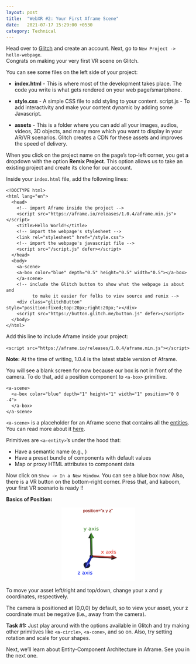 ```yaml
---
layout: post
title:  "WebXR #2: Your First Aframe Scene"
date:   2021-07-17 15:29:00 +0530
category: Technical
---
```

Head over to [Glitch](https://glitch.com/) and create an account. Next, go to `New Project -> hello-webpage`.<br>Congrats on making your very first VR scene on Glitch. 

You can see some files on the left side of your project:

- **index.html** - This is where most of the development takes place. The code you write is what gets rendered on your web page/smartphone.

- **style.css** - A simple CSS file to add styling to your content.
script.js - To add interactivity and make your content dynamic by adding some Javascript.

- **assets** - This is a folder where you can add all your images, audios, videos, 3D objects, and many more which you want to display in your AR/VR scenarios. Glitch creates a CDN for these assets and improves the speed of delivery.

When you click on the project name on the page’s top-left corner, you get a dropdown with the option **Remix Project**. This option allows us to take an existing project and create its clone for our account.

Inside your `index.html` file, add the following lines:

```
<!DOCTYPE html>
<html lang="en">
  <head>
    <!-- import Aframe inside the project -->
    <script src="https://aframe.io/releases/1.0.4/aframe.min.js"></script>
    <title>Hello World!</title>
    <!-- import the webpage's stylesheet -->
    <link rel="stylesheet" href="/style.css">
    <!-- import the webpage's javascript file -->
    <script src="/script.js" defer></script>
  </head> 
  <body>
    <a-scene>
    <a-box color="blue" depth="0.5" height="0.5" width="0.5"></a-box>
    </a-scene>
    <!-- include the Glitch button to show what the webpage is about and
          to make it easier for folks to view source and remix -->
    <div class="glitchButton" style="position:fixed;top:20px;right:20px;"></div>
    <script src="https://button.glitch.me/button.js" defer></script>
  </body>
</html>
```


Add this line to include Aframe inside your project:

`<script src="https://aframe.io/releases/1.0.4/aframe.min.js"></script>`


**Note:** At the time of writing, 1.0.4 is the latest stable version of Aframe. 

You will see a blank screen for now because our box is not in front of the camera. To do that, add a position component to `<a-box>` primitive.

```
<a-scene>
  <a-box color="blue" depth="1" height="1" width="1" position="0 0 -4">
  </a-box>
</a-scene>
```

`<a-scene>` is a placeholder for an Aframe scene that contains all the [entities](https://aframe.io/docs/1.0.0/core/entity.html). You can read more about it [here](https://aframe.io/docs/1.0.0/core/scene.html).

Primitives are `<a-entity>`’s under the hood that:
- Have a semantic name (e.g., <a-box>)
- Have a preset bundle of components with default values
- Map or proxy HTML attributes to component data

Now click on `Show -> In a New Window`. 
You can see a blue box now. Also, there is a VR button on the bottom-right corner. Press that, and kaboom, your first VR scenario is ready !!

**Basics of Position:**

<!-- ![position](/technical/assets/images/position.png) -->
<p align="center">
<img src="/technical/assets/images/position.png" alt="position" width="200" height="200"/>
</p>


To move your asset left/right and top/down, change your x and y coordinates, respectively.

The camera is positioned at (0,0,0) by default, so to view your asset, your z coordinate must be negative (i.e., away from the camera).

**Task #1:** Just play around with the options available in Glitch and try making other primitives like `<a-circle>`, `<a-cone>`, and so on. Also, try setting rotation and scale for your shapes.

Next, we’ll learn about Entity-Component Architecture in Aframe. 
See you in the next one.